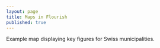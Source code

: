 ```yaml
---
layout: page
title: Maps in Flourish
published: true
---
```


Example map displaying key figures for Swiss municipalities.

<iframe height="800" width="100%" frameborder="no"><div class="flourish-embed flourish-map" data-src="visualisation/10105282"><script src="https://public.flourish.studio/resources/embed.js"></script></div></iframe>